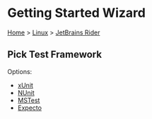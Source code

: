 <!--
GENERATED FILE - DO NOT EDIT
This file was generated by [MarkdownSnippets](https://github.com/SimonCropp/MarkdownSnippets).
Source File: /docs/mdsource/wiz/Linux_Rider.source.md
To change this file edit the source file and then run MarkdownSnippets.
-->

# Getting Started Wizard

[Home](/docs/wiz/readme.md) > [Linux](Linux.md) > [JetBrains Rider](Linux_Rider.md)

## Pick Test Framework

Options:
 * [xUnit](result_Linux_Rider_xUnit.md)
 * [NUnit](result_Linux_Rider_NUnit.md)
 * [MSTest](result_Linux_Rider_MSTest.md)
 * [Expecto](result_Linux_Rider_Expecto.md)
